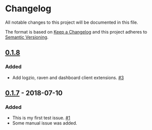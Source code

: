 # Changelog

All notable changes to this project will be documented in this file.

The format is based on [Keep a Changelog](http://keepachangelog.com/)
and this project adheres to [Semantic Versioning](http://semver.org/).

## [0.1.8](https://github.com/atomist/sentry-automation/compare/0.1.7...0.1.8)

### Added

-   Add logzio, raven and dashboard client extensions. [#3](https://github.com/atomist/sentry-automation/issues/3)

## [0.1.7](https://github.com/atomist/sentry-automation/tree/0.1.7) - 2018-07-10

### Added

-   This is my first test issue. [#1](https://github.com/atomist/sentry-automation/issues/1)
-   Some manual issue was added.
